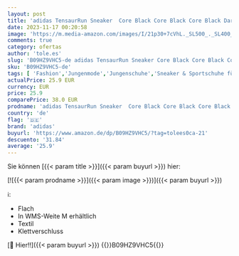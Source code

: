 ```yaml
---
layout: post
title: 'adidas TensaurRun Sneaker  Core Black Core Black Core Black Dark  33 EU'
date: 2023-11-17 00:20:58
image: 'https://m.media-amazon.com/images/I/21p30+7cVhL._SL500_._SL400_.jpg'
comments: true
category: ofertas
author: 'tole.es'
slug: 'B09HZ9VHC5-de adidas TensaurRun Sneaker Core Black Core Black Core Black...'
sku: 'B09HZ9VHC5-de'
tags: [ 'Fashion','Jungenmode','Jungenschuhe','Sneaker & Sportschuhe für Jungen','Sneaker für Jungen','adidas','🇩🇪', ]
actualPrice: 25.9 EUR
currency: EUR
price: 25.9
comparePrice: 38.0 EUR
prodname: 'adidas TensaurRun Sneaker  Core Black Core Black Core Black Dark  33 EU'
country: 'de'
flag: '🇩🇪'
brand: 'adidas'
buyurl: 'https://www.amazon.de/dp/B09HZ9VHC5/?tag=tolees0ca-21'
descuento: '31.84'
average: '25.9'
---
```


Sie können [{{< param title >}}]({{< param buyurl >}}) hier:

[![{{< param prodname >}}]({{< param image >}})]({{< param buyurl >}})

ℹ️:

- Flach
- In WMS-Weite M erhältlich
- Textil
- Klettverschluss

[🛒 Hier!!]({{< param buyurl >}})
{{<world>}}B09HZ9VHC5{{</world>}}
